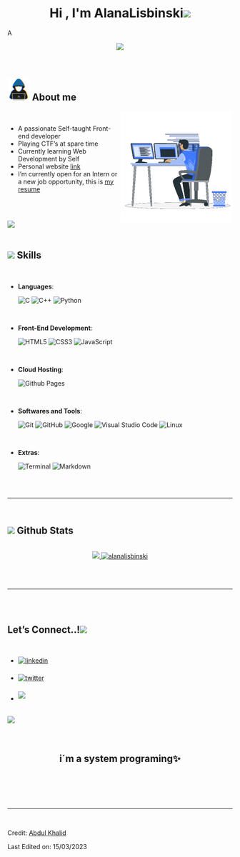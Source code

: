   <h1 align="center"><b>Hi , I'm AlanaLisbinski</b><img src="https://media.giphy.com/media/hvRJCLFzcasrR4ia7z/giphy.gif" width="35"></h1>
<!--  -->A
<p align="center">
  <a href="https://github.com/DenverCoder1/readme-typing-svg"><img src="https://readme-typing-svg.herokuapp.com?font=Time+New+Roman&amp;color=cyan&amp;size=25&amp;center=true&amp;vCenter=true&amp;width=600&amp;height=100&amp;lines=Assalamu+O+Alaikum+Warahmatullah..♥++;Self-taught+Front-End+Developer,;Computer+Science+Student,;CTF+Newbie,;Active+Learner/Researcher,;Love+to+learn+new+stuffs..<3"></a>
</p>
<br>
<h2 id="-about-me"><picture><img src="https://github.com/0xAbdulKhalid/0xAbdulKhalid/raw/main/assets/mdImages/about_me.gif" width="50px"></picture> <strong>About me</strong></h2>
<p><picture> <img align="right" src="https://github.com/0xAbdulKhalid/0xAbdulKhalid/raw/main/assets/mdImages/Right_Side.gif" width="250px"></picture></p>
<br>
<ul>
<li>A passionate Self-taught Front-end developer</li>
<li>Playing CTF’s at spare time</li>
<li>Currently learning Web Development by Self</li>
<li>Personal website <a href="https://www.0xabdulkhalid.ml">link</a></li>
<li>I’m currently open for an Intern or a new job opportunity, this is <a href="https://read.cv/0xabdulkhalid">my resume</a></li>
</ul>
<p><br><br></p>
<p><img src="https://user-images.githubusercontent.com/73097560/115834477-dbab4500-a447-11eb-908a-139a6edaec5c.gif"><br><br></p>
<h2 id="-skills"><img src="https://media2.giphy.com/media/QssGEmpkyEOhBCb7e1/giphy.gif?cid=ecf05e47a0n3gi1bfqntqmob8g9aid1oyj2wr3ds3mg700bl&amp;rid=giphy.gif" width="25"><b> Skills</b></h2>
<br>
<p align="center">
</p><ul>
<li>
<p><strong>Languages</strong>:</p>
<p><img src="https://img.shields.io/badge/C%20-%232370ED.svg?style=for-the-badge&amp;logo=c&amp;logoColor=white" alt="C">
<img src="https://img.shields.io/badge/C++%20-%2300599C.svg?style=for-the-badge&amp;logo=c%2B%2B&amp;logoColor=white" alt="C++">
<img src="https://img.shields.io/badge/Python%20-%2314354C.svg?style=for-the-badge&amp;logo=python&amp;logoColor=white" alt="Python"></p>
</li>
</ul>
<br>   
<ul>
<li>
<p><strong>Front-End Development</strong>:</p>
<p><img src="https://img.shields.io/badge/HTML5%20-%23E34F26.svg?style=for-the-badge&amp;logo=html5&amp;logoColor=white" alt="HTML5">
<img src="https://img.shields.io/badge/CSS%20-%231572B6.svg?style=for-the-badge&amp;logo=css3&amp;logoColor=white" alt="CSS3">
<img src="https://img.shields.io/badge/JavaScript%20-%23F7DF1E.svg?style=for-the-badge&amp;logo=javascript&amp;logoColor=black" alt="JavaScript"></p>
</li>
</ul>
<br>
<ul>
<li>
<p><strong>Cloud Hosting</strong>:</p>
<p><img src="https://img.shields.io/badge/GitHub%20Pages-%23327FC7.svg?style=for-the-badge&amp;logo=github&amp;logoColor=white" alt="Github Pages"></p>
</li>
</ul>
<br>
<ul>
<li>
<p><strong>Softwares and Tools</strong>:</p>
<p><img src="https://img.shields.io/badge/git-%23F05033.svg?style=for-the-badge&amp;logo=git&amp;logoColor=white" alt="Git">
<img src="https://img.shields.io/badge/github-%23121011.svg?style=for-the-badge&amp;logo=github&amp;logoColor=white" alt="GitHub">
<img src="https://img.shields.io/badge/google-%234285F4.svg?style=for-the-badge&amp;logo=google&amp;logoColor=white" alt="Google">
<img src="https://img.shields.io/badge/Visual%20Studio%20Code-0078d7.svg?style=for-the-badge&amp;logo=visual-studio-code&amp;logoColor=white" alt="Visual Studio Code">
<img src="https://img.shields.io/badge/Linux-FCC624?style=for-the-badge&amp;logo=linux&amp;logoColor=black" alt="Linux"></p>
</li>
</ul>
<br>
<ul>
<li>
<p><strong>Extras</strong>:</p>
<p><img src="https://img.shields.io/badge/Terminal-%23054020?style=for-the-badge&amp;logo=gnu-bash&amp;logoColor=white" alt="Terminal">
<img src="https://img.shields.io/badge/markdown-%23000000.svg?style=for-the-badge&amp;logo=markdown&amp;logoColor=white" alt="Markdown"></p>
</li>
</ul>
<p></p>
<br>
<br>
<hr>
<br>
<h2 id="-github-stats"><img src="https://media.giphy.com/media/iY8CRBdQXODJSCERIr/giphy.gif" width="35"><b> Github Stats </b></h2>
<br>
<div align="center">
<a href="https://github.com/alanalisbinski/">
  <img src="https://github-readme-stats.vercel.app/api?username=alanalisbinski;include_all_commits=true&amp;count_private=true&amp;show_icons=true&amp;line_height=20&amp;title_color=7A7ADB&amp;icon_color=2234AE&amp;text_color=D3D3D3&amp;bg_color=0,000000,130F40" width="450">
  <img src="https://github-readme-stats.vercel.app/api/top-langs?username=alanalisbinski;show_icons=true&amp;locale=en&amp;layout=compact&amp;line_height=20&amp;title_color=7A7ADB&amp;icon_color=2234AE&amp;text_color=D3D3D3&amp;bg_color=0,000000,130F40" width="375" alt="alanalisbinski">
</a>
</div>
<br>
<br>
<br>
<hr>
<br>
<br>
<h2 id="-lets-connect"><b> Let’s Connect..!</b><img src="https://github.com/alanalisbinski/alanalisbinski/raw/main/assets/mdImages/handshake.gif" width="80"></h2>
<br>
<div align="left">
<ul>
<li>
<a href="https://linkedin.com/in/0xabdulkhalid" target="_blank">
<img src="https://img.shields.io/badge/linkedin:  alanalisbinski-%2300acee.svg?color=405DE6&amp;style=for-the-badge&amp;logo=linkedin&amp;logoColor=white" alt="linkedin" style="margin-bottom: 5px;">
</a>
</li>
<br>
<li>
<a href="https://twitter.com/0xabdulkhalid" target="_blank">
<img src="https://img.shields.io/badge/twitter:  @codexalana-%2300acee.svg?color=1DA1F2&amp;style=for-the-badge&amp;logo=twitter&amp;logoColor=white" alt="twitter" style="margin-bottom: 5px;">
</a>
</li>
<br>
<li>
<a href="mailto:codexalanalisbinski@gmail.com" target="_blank">
<img src="https://img.shields.io/badge/gmail: programingalanacodex@gmail.com-%23EA4335.svg?style=for-the-badge&amp;logo=gmail&amp;logoColor=white" t="mail" style="margin-bottom: 5px;">
</a>
</li>
</ul>
</div>
<br>
<img src="https://user-images.githubusercontent.com/73097560/115834477-dbab4500-a447-11eb-908a-139a6edaec5c.gif">
<br>
<br>
<br>
<div align="center">
<h2 id="i´m a system programing"><b>i´m a system programing✨</b></h2>
</div>
<br>
<br>
<br>
<br>
<hr>
<br>
<p>Credit: <a href="https://github.com/alanalisbinski">Abdul Khalid</a></p>
<p>Last Edited on: 15/03/2023</p> 
